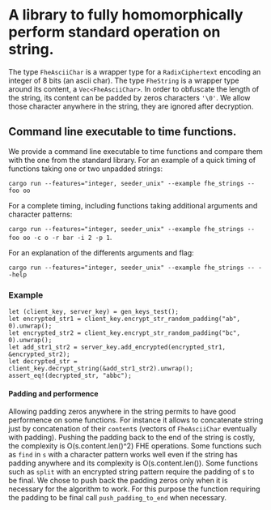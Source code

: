 # A library to fully homomorphically perform standard operation on string.

The type `FheAsciiChar` is a wrapper type for a `RadixCiphertext` encoding an integer of 8 bits (an ascii char).
The type `FheString` is a wrapper type around its content, a `Vec<FheAsciiChar>`. In order to obfuscate the length of the string,
its content can be padded by zeros characters `'\0'`. We allow those character anywhere in the string, they are ignored after decryption.

## Command line executable to time functions.

We provide a command line executable to time functions and compare them with the one from the standard library.
For an example of a quick timing of functions taking one or two unpadded strings:

`cargo run --features="integer, seeder_unix" --example fhe_strings -- foo oo`

For a complete timing, including functions taking additional arguments and character patterns:

`cargo run --features="integer, seeder_unix" --example fhe_strings -- foo oo -c o -r bar -i 2 -p 1`.

For an explanation of the differents arguments and flag:

`cargo run --features="integer, seeder_unix" --example fhe_strings -- --help`


### Example

```
let (client_key, server_key) = gen_keys_test();
let encrypted_str1 = client_key.encrypt_str_random_padding("ab", 0).unwrap();
let encrypted_str2 = client_key.encrypt_str_random_padding("bc", 0).unwrap();
let add_str1_str2 = server_key.add_encrypted(encrypted_str1, &encrypted_str2);
let decrypted_str = client_key.decrypt_string(&add_str1_str2).unwrap();
assert_eq!(decrypted_str, "abbc");
```

#### Padding and performence

Allowing padding zeros anywhere in the string permits to have good performence on some functions. For instance
it allows to concatenate string just by concatenation of their `content`s (vectors of `FheAsciiChar` eventually with padding).
Pushing the padding back to the end of the string is costly, the complexity is O(s.content.len()^2) FHE operations.
Some functions such as `find` in `s` with a character pattern works well even if the string has padding anywhere and its complexity
is O(s.content.len()). Some functions such as `split` with an encrypted string pattern require the padding of s to be final.
We chose to push back the padding zeros only when it is necessary for the algorithm to work. For this purpose the function
requiring the padding to be final call `push_padding_to_end` when necessary.